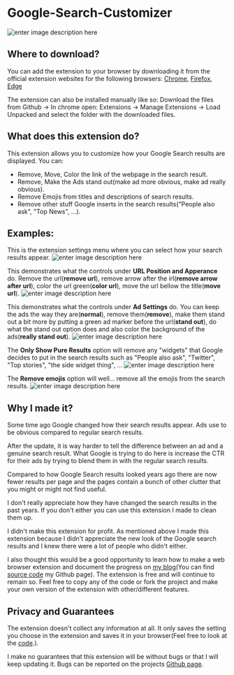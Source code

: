 # Google-Search-Customizer
![enter image description here](https://eecs.blog/wp-content/uploads/2020/09/icon280.png)

## Where to download?

You can add the extension to your browser by downloading it from the official extension websites for the following browsers:
[Chrome](https://chrome.google.com/webstore/detail/google-search-ad-remover/pdhiefmcgnjohonhoobalejfnbminlkc), [Firefox](https://addons.mozilla.org/en-US/firefox/addon/google-search-customizer/?utm_source=addons.mozilla.org&utm_medium=referral&utm_content=search), [Edge](https://microsoftedge.microsoft.com/addons/detail/google-search-ad-remover-/eebiagooojcejfpkopfnehbnjljijnhl)

The extension can also be installed manually like so: Download the files from Github -> In chrome open: Extensions -> Manage Extensions -> Load Unpacked and select the folder with the downloaded files.

## What does this extension do?

This extension allows you to customize how your Google Search results are displayed. You can:

-   Remove, Move, Color the link of the webpage in the search result.
-   Remove, Make the Ads stand out(make ad more obvious, make ad really obvious).
-   Remove Emojis from titles and descriptions of search results.
-   Remove other stuff Google inserts in the search results("People also ask", "Top News",  …).

## Examples:

This is the extension settings menu where you can select how your search results appear. 
![enter image description here](https://eecs.blog/wp-content/uploads/2020/10/UI.png)


This demonstrates what the controls under **URL Position and Apperance** do. Remove the url(**remove url**), remove arrow after the irl(**remove arrow after url**), color the url green(**color url**), move the url bellow the title(**move url**). 
![enter image description here](https://eecs.blog/wp-content/uploads/2020/09/url-settings.png)


This demonstrates what the controls under **Ad Settings** do. You can keep the ads the way they are(**normal**), remove them(**remove**), make them stand out a bit more by putting a green ad marker before the url(**stand out**), do what the stand out option does and also color the background of the ads(**really stand out**).
![enter image description here](https://eecs.blog/wp-content/uploads/2020/09/ad-settings.png)


The **Only Show Pure Results** option will remove any "widgets" that Google decides to put in the search results such as "People also ask", "Twitter", "Top stories", "the side widget thing", ... 
![enter image description here](https://eecs.blog/wp-content/uploads/2020/09/show-only-pure-results.png)


The **Remove emojis** option will well... remove all the emojis from the search results.
![enter image description here](https://eecs.blog/wp-content/uploads/2020/09/remove-emojis.png)


## Why I made it?

Some time ago Google changed how their search results appear. Ads use to be obvious compared to regular search results.

After the update, it is way harder to tell the difference between an ad and a genuine search result. What Google is trying to do here is increase the CTR for their ads by trying to blend them in with the regular search results.

Compared to how Google Search results looked years ago there are now fewer results per page and the pages contain a bunch of other clutter that you might or might not find useful.

I don't really appreciate how they have changed the search results in the past years. If you don't either you can use this extension I made to clean them up.

I didn't make this extension for profit. As mentioned above I made this extension because I didn't appreciate the new look of the Google search results and I knew there were a lot of people who didn't either.

I also thought this would be a good opportunity to learn how to make a web browser extension and document the progress on [my blog](https://eecs.blog/)(You can find [source code](https://github.com/EECSB/Google-Search-Customizer) my Github page). The extension is free and will continue to remain so. Feel free to copy any of the code or fork the project and make your own version of the extension with other/different features. 

## Privacy and Guarantees

The extension doesn't collect any information at all. It only saves the setting you choose in the extension and saves it in your browser(Feel free to look at the [code](https://github.com/EECSB/Google-Search-Customizer).).

I make no guarantees that this extension will be without bugs or that I will keep updating it. Bugs can be reported on the projects [Github page](https://github.com/EECSB/Google-Search-Customizer/issues).